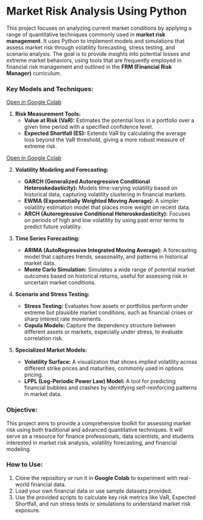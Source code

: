 # **Market Risk Analysis Using Python**

This project focuses on analyzing current market conditions by applying a range of quantitative techniques commonly used in **market risk management**. It uses Python to implement models and simulations that assess market risk through volatility forecasting, stress testing, and scenario analysis. The goal is to provide insights into potential losses and extreme market behaviors, using tools that are frequently employed in financial risk management and outlined in the **FRM (Financial Risk Manager)** curriculum.

### **Key Models and Techniques:**

[Open in Google Colab](https://colab.research.google.com/drive/1x1DheDuOIlfhXjMB-J1udnIdkyHhJwmb?authuser=0#scrollTo=7i_UZWKFdgbx)

1. **Risk Measurement Tools:**
   - **Value at Risk (VaR):** Estimates the potential loss in a portfolio over a given time period with a specified confidence level.
   - **Expected Shortfall (ES):** Extends VaR by calculating the average loss beyond the VaR threshold, giving a more robust measure of extreme risk.

[Open in Google Colab](https://colab.research.google.com/drive/1r55cnx2eZA2TEpSh2veKvdMPF-fyBv8G?authuser=0#scrollTo=W9b89ACiXP57)

2. **Volatility Modeling and Forecasting:**
   - **GARCH (Generalized Autoregressive Conditional Heteroskedasticity):** Models time-varying volatility based on historical data, capturing volatility clustering in financial markets.
   - **EWMA (Exponentially Weighted Moving Average):** A simpler volatility estimation model that places more weight on recent data.
   - **ARCH (Autoregressive Conditional Heteroskedasticity):** Focuses on periods of high and low volatility by using past error terms to predict future volatility.

3. **Time Series Forecasting:**
   - **ARIMA (AutoRegressive Integrated Moving Average):** A forecasting model that captures trends, seasonality, and patterns in historical market data.
   - **Monte Carlo Simulation:** Simulates a wide range of potential market outcomes based on historical returns, useful for assessing risk in uncertain market conditions.

4. **Scenario and Stress Testing:**
   - **Stress Testing:** Evaluates how assets or portfolios perform under extreme but plausible market conditions, such as financial crises or sharp interest rate movements.
   - **Copula Models:** Capture the dependency structure between different assets or markets, especially under stress, to evaluate correlation risk.

5. **Specialized Market Models:**
   - **Volatility Surface:** A visualization that shows implied volatility across different strike prices and maturities, commonly used in options pricing.
   - **LPPL (Log-Periodic Power Law) Model:** A tool for predicting financial bubbles and crashes by identifying self-reinforcing patterns in market data.

### **Objective:**
This project aims to provide a comprehensive toolkit for assessing market risk using both traditional and advanced quantitative techniques. It will serve as a resource for finance professionals, data scientists, and students interested in market risk analysis, volatility forecasting, and financial modeling.

### **How to Use:**
1. Clone the repository or run it in **Google Colab** to experiment with real-world financial data.
2. Load your own financial data or use sample datasets provided.
3. Use the provided scripts to calculate key risk metrics like VaR, Expected Shortfall, and run stress tests or simulations to understand market risk exposure.
